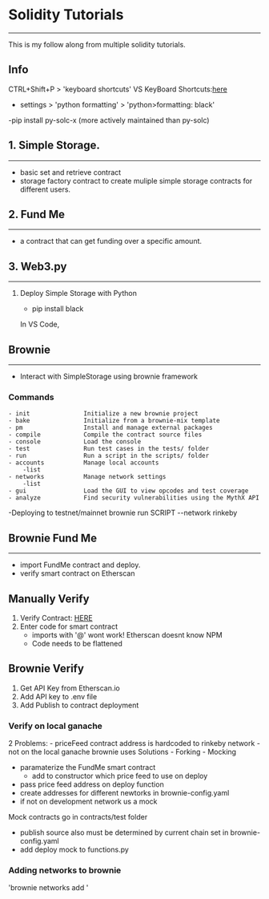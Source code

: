 # Solidity Tutorials
--------------------

This is my follow along from multiple solidity tutorials.

Info
------
CTRL+Shift+P > 'keyboard shortcuts'
VS KeyBoard Shortcuts:[here](https://code.visualstudio.com/shortcuts/keyboard-shortcuts-windows.pdf)

- settings > 'python formatting' > 'python>formatting: black'

-pip install py-solc-x (more actively maintained than py-solc)

## 1. Simple Storage.
----
- basic set and retrieve contract 
- storage factory contract to create muliple simple storage contracts for different users.

## 2. Fund Me
---
- a contract that can get funding over a specific amount.

## 3. Web3.py
---
1. Deploy Simple Storage with Python
    - pip install black

    In VS Code,

## Brownie
----

- Interact with SimpleStorage using brownie framework
### Commands
    - init               Initialize a new brownie project
    - bake               Initialize from a brownie-mix template
    - pm                 Install and manage external packages
    - compile            Compile the contract source files
    - console            Load the console
    - test               Run test cases in the tests/ folder
    - run                Run a script in the scripts/ folder
    - accounts           Manage local accounts
        -list
    - networks           Manage network settings
        -list
    - gui                Load the GUI to view opcodes and test coverage
    - analyze            Find security vulnerabilities using the MythX API

-Deploying to testnet/mainnet
    brownie run SCRIPT --network rinkeby

## Brownie Fund Me
-------
- import FundMe contract and deploy.
- verify smart contract on Etherscan

Manually Verify
---
1. Verify Contract: [HERE](https://rinkeby.etherscan.io/verifyContract)
2. Enter code for smart contract
    - imports with '@' wont work! Etherscan doesnt know NPM
    - Code needs to be flattened

Brownie Verify
-------
1. Get API Key from Etherscan.io
2. Add API key to .env file
3. Add Publish to contract deployment

### Verify on local ganache

2 Problems:
    - priceFeed contract address is hardcoded to rinkeby network
    - not on the local ganache brownie uses
Solutions
    - Forking
    - Mocking

- paramaterize the FundMe smart contract
    - add to constructor which price feed to use on deploy
- pass price feed address on deploy function
- create addresses for different newtorks in brownie-config.yaml
- if not on development network us a mock

Mock contracts go in contracts/test folder

- publish source also must be determined by current chain set in brownie-config.yaml
- add deploy mock to functions.py 

### Adding networks to brownie

'brownie networks add '